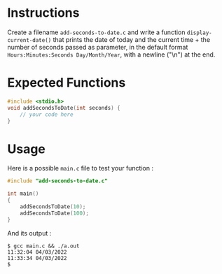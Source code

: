 # Instructions

Create a filename `add-seconds-to-date.c` and write a function `display-current-date()` that prints the date of today and the current time + the number of seconds passed as parameter, in the default format `Hours:Minutes:Seconds Day/Month/Year`, with a newline ("\n") at the end.

# Expected Functions

```C
#include <stdio.h>
void addSecondsToDate(int seconds) {
    // your code here
}
```

# Usage

Here is a possible `main.c` file to test your function :

```C
#include "add-seconds-to-date.c"

int main()
{
    addSecondsToDate(10);
    addSecondsToDate(100);
}
```

And its output :

```
$ gcc main.c && ./a.out
11:32:04 04/03/2022
11:33:34 04/03/2022
$
```
